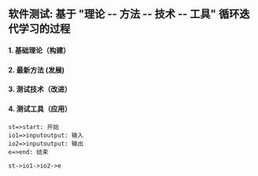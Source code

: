 ## 软件测试: 基于 "理论 -- 方法 -- 技术 -- 工具" 循环迭代学习的过程

#### 1. 基础理论（构建）

#### 2. 最新方法 (发展)

#### 3. 测试技术（改进）

#### 4. 测试工具（应用）


``` flow
st=>start: 开始
io1=>inputoutput: 输入
io2=>inputoutput: 输出
e=>end: 结束

st->io1->io2->e
      
```

